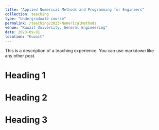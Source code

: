 ```yaml
---
title: "Applied Numerical Methods and Programming for Engineers"
collection: teaching
type: "Undergraduate course"
permalink: /teaching/2023-NumericalMethods
venue: "Kuwait University, General Engineering"
date: 2023-09-01
location: "Kuwait"
---
```


This is a description of a teaching experience. You can use markdown like any other post.

Heading 1
======

Heading 2
======

Heading 3
======
